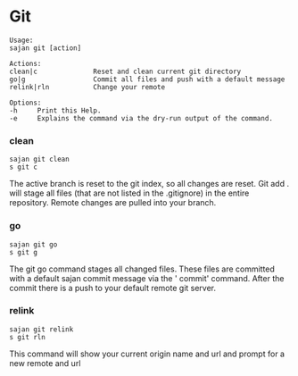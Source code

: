 # Git

```text
Usage:
sajan git [action]

Actions:
clean|c              Reset and clean current git directory
go|g                 Commit all files and push with a default message
relink|rln           Change your remote

Options:
-h     Print this Help.
-e     Explains the command via the dry-run output of the command.
```

### clean 

```Shell
sajan git clean
s git c
```

The active branch is reset to the git index, so all changes are reset. Git add .
will stage all files (that are not listed in the .gitignore) in the entire repository.
Remote changes are pulled into your branch.

### go

```Shell
sajan git go
s git g
```

The git go command stages all changed files. These files are committed with a default sajan commit message via the '
commit' command. After the commit there is a push to your default remote git server.

### relink

```Shell
sajan git relink
s git rln
```
This command will show your current origin name and url and prompt for a new remote and url
